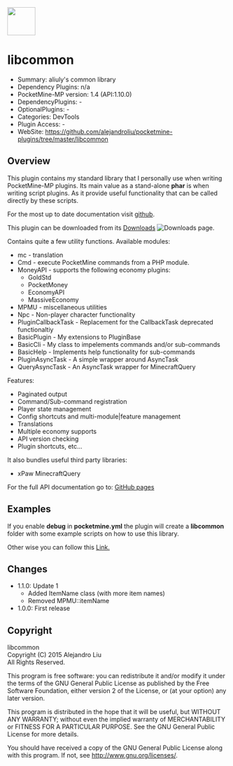<img src="https://raw.githubusercontent.com/alejandroliu/pocketmine-plugins/master/Media/common.png" style="width:64px;height:64px" width="64" height="64"/>

# libcommon

- Summary: aliuly's common library
- Dependency Plugins: n/a
- PocketMine-MP version: 1.4 (API:1.10.0)
- DependencyPlugins: -
- OptionalPlugins: -
- Categories: DevTools
- Plugin Access: -
- WebSite: https://github.com/alejandroliu/pocketmine-plugins/tree/master/libcommon

## Overview

This plugin contains my standard library that I personally use when
writing PocketMine-MP plugins.  Its main value as a stand-alone **phar**
is when writing script plugins.  As it provide useful functionality that
can be called directly by these scripts.

For the most up to date documentation visit
[github](https://github.com/alejandroliu/pocketmine-plugins/tree/master/libcommon).

This plugin can be downloaded from its
[Downloads](https://github.com/alejandroliu/pocketmine-plugins/tree/master/libcommon/downloads.md)
<img src="https://raw.githubusercontent.com/alejandroliu/bad-plugins/master/Media/download-icon.png" alt="Downloads"/>
page.

Contains quite a few utility functions. Available modules:

- mc - translation
- Cmd - execute PocketMine commands from a PHP module.
- MoneyAPI - supports the following economy plugins:
  - GoldStd
  - PocketMoney
  - EconomyAPI
  - MassiveEconomy
- MPMU - miscellaneous utilities
- Npc - Non-player character functionality
- PluginCallbackTask - Replacement for the CallbackTask deprecated functionaltiy
- BasicPlugin - My extensions to PluginBase
- BasicCli - My class to impelements commands and/or sub-commands
- BasicHelp - Implements help functionality for sub-commands
- PluginAsyncTask - A simple wrapper around AsyncTask
- QueryAsyncTask - An AsyncTask wrapper for MinecraftQuery

Features:

- Paginated output
- Command/Sub-command registration
- Player state management
- Config shortcuts and multi-module|feature management
- Translations
- Multiple economy supports
- API version checking
- Plugin shortcuts, etc...

It also bundles useful third party libraries:

- xPaw MinecraftQuery

For the full API documentation go to: [GitHub pages](http://alejandroliu.github.io/pocketmine-plugins/libcommon/apidocs/index.html)

## Examples

If you enable **debug** in **pocketmine.yml** the plugin will create a
**libcommon** folder with some example scripts on how to use this library.

Other wise you can follow this
<a href="https://github.com/alejandroliu/pocketmine-plugins/tree/master/libcommon/resources/examples" target="_new" title="_examples_" >
Link.
</a>

## Changes

- 1.1.0: Update 1<br/>
  * Added ItemName class (with more item names)<br/>
  * Removed MPMU::itemName<br/>
- 1.0.0: First release

## Copyright

libcommon<br/>
Copyright (C) 2015 Alejandro Liu<br/>
All Rights Reserved.

This program is free software: you can redistribute it and/or modify
it under the terms of the GNU General Public License as published by
the Free Software Foundation, either version 2 of the License, or
(at your option) any later version.

This program is distributed in the hope that it will be useful,
but WITHOUT ANY WARRANTY; without even the implied warranty of
MERCHANTABILITY or FITNESS FOR A PARTICULAR PURPOSE.  See the
GNU General Public License for more details.

You should have received a copy of the GNU General Public License
along with this program.  If not, see <http://www.gnu.org/licenses/>.
